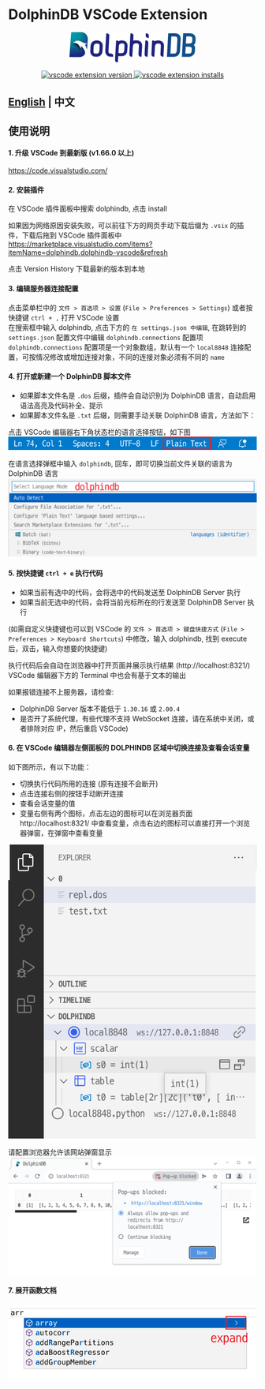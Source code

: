 # DolphinDB VSCode Extension

<p align='center'>
    <img src='./images/ddb.png' alt='DolphinDB VSCode Extension' width='256'>
</p>

<p align='center'>
    <a href='https://marketplace.visualstudio.com/items?itemName=dolphindb.dolphindb-vscode' target='_blank'>
        <img alt='vscode extension version' src='https://vsmarketplacebadge.apphb.com/version/dolphindb.dolphindb-vscode.svg?style=flat-square&color=39aaf2' />
    </a>
    <a href='https://marketplace.visualstudio.com/items?itemName=dolphindb-vscode' target='_blank'>
        <img alt='vscode extension installs' src='https://vsmarketplacebadge.apphb.com/installs/dolphindb.dolphindb-vscode.svg?style=flat-square&color=39aaf2' />
    </a>
</p>

## [English](./README.md) | 中文

## 使用说明
#### 1. 升级 VSCode 到最新版 (v1.66.0 以上)
https://code.visualstudio.com/


#### 2. 安装插件
在 VSCode 插件面板中搜索 dolphindb, 点击 install

如果因为网络原因安装失败，可以前往下方的网页手动下载后缀为 `.vsix` 的插件，下载后拖到 VSCode 插件面板中  
https://marketplace.visualstudio.com/items?itemName=dolphindb.dolphindb-vscode&refresh

点击 Version History 下载最新的版本到本地

#### 3. 编辑服务器连接配置
点击菜单栏中的 `文件 > 首选项 > 设置` (`File > Preferences > Settings`) 或者按快捷键 `ctrl + ,` 打开 VSCode 设置  
在搜索框中输入 dolphindb, 点击下方的 `在 settings.json 中编辑`, 在跳转到的 `settings.json` 配置文件中编辑 `dolphindb.connections` 配置项  
`dolphindb.connections` 配置项是一个对象数组，默认有一个 `local8848` 连接配置，可按情况修改或增加连接对象，不同的连接对象必须有不同的 `name`

#### 4. 打开或新建一个 DolphinDB 脚本文件
- 如果脚本文件名是 `.dos` 后缀，插件会自动识别为 DolphinDB 语言，自动启用语法高亮及代码补全、提示
- 如果脚本文件名是 `.txt` 后缀，则需要手动关联 DolphinDB 语言，方法如下：

点击 VSCode 编辑器右下角状态栏的语言选择按钮，如下图  
![](./images/language-mode.png)

在语言选择弹框中输入 `dolphindb`, 回车，即可切换当前文件关联的语言为 DolphinDB 语言  
![](./images/select-language.png)

#### 5. 按快捷键 `ctrl + e` 执行代码
- 如果当前有选中的代码，会将选中的代码发送至 DolphinDB Server 执行
- 如果当前无选中的代码，会将当前光标所在的行发送至 DolphinDB Server 执行

(如需自定义快捷键也可以到 VSCode 的 `文件 > 首选项 > 键盘快捷方式` (`File > Preferences > Keyboard Shortcuts`) 中修改，输入 dolphindb, 找到 execute 后，双击，输入你想要的快捷键)

执行代码后会自动在浏览器中打开页面并展示执行结果 (http://localhost:8321/)  
VSCode 编辑器下方的 Terminal 中也会有基于文本的输出

如果报错连接不上服务器，请检查:
- DolphinDB Server 版本不能低于 `1.30.16` 或 `2.00.4`
- 是否开了系统代理，有些代理不支持 WebSocket 连接，请在系统中关闭，或者排除对应 IP，然后重启 VSCode)

#### 6. 在 VSCode 编辑器左侧面板的 DOLPHINDB 区域中切换连接及查看会话变量

如下图所示，有以下功能：
- 切换执行代码所用的连接 (原有连接不会断开)
- 点击连接右侧的按钮手动断开连接
- 查看会话变量的值
- 变量右侧有两个图标，点击左边的图标可以在浏览器页面 http://localhost:8321/ 中查看变量，点击右边的图标可以直接打开一个浏览器弹窗，在弹窗中查看变量

![](./images/explorer.png)

请配置浏览器允许该网站弹窗显示  
![](./images/allow-browser-popup.png)

#### 7. 展开函数文档
![](./images/expand-doc.png)
